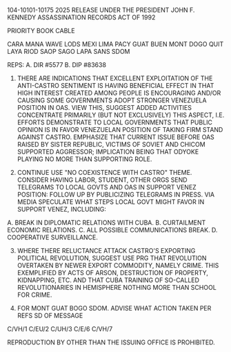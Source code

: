 104-10101-10175 2025 RELEASE UNDER THE PRESIDENT JOHN F. KENNEDY ASSASSINATION RECORDS ACT OF 1992

PRIORITY BOOK CABLE

CARA MANA WAVE LODS
MEXI LIMA PACY GUAT
BUEN MONT DOGO QUIT
LAYA RIOD SAOP SAGO
LAPA SANS SDOM

REPS: A. DIR #5577
B. DIP #83638

1. THERE ARE INDICATIONS THAT EXCELLENT EXPLOITATION OF THE ANTI-CASTRO SENTIMENT IS HAVING BENEFICIAL EFFECT IN THAT HIGH INTEREST CREATED AMONG PEOPLE IS ENCOURAGING AND/OR CAUSING SOME GOVERNMENTS ADOPT STRONGER VENEZUELA POSITION IN OAS. VIEW THIS, SUGGEST ADDED ACTIVITIES CONCENTRATE PRIMARILY (BUT NOT EXCLUSIVELY) THIS ASPECT, I.E. EFFORTS DEMONSTRATE TO LOCAL GOVERNMENTS THAT PUBLIC OPINION IS IN FAVOR VENEZUELAN POSITION OF TAKING FIRM STAND AGAINST CASTRO. EMPHASIZE THAT CURRENT ISSUE BEFORE OAS RAISED BY SISTER REPUBLIC, VICTIMS OF SOVIET AND CHICOM SUPPORTED AGGRESSOR; IMPLICATION BEING THAT ODYOKE PLAYING NO MORE THAN SUPPORTING ROLE.

2. CONTINUE USE "NO COEXISTENCE WITH CASTRO" THEME. CONSIDER HAVING LABOR, STUDENT, OTHER ORGS SEND TELEGRAMS TO LOCAL GOVTS AND OAS IN SUPPORT VENEZ POSITION: FOLLOW UP BY PUBLICIZING TELEGRAMS IN PRESS. VIA MEDIA SPECULATE WHAT STEPS LOCAL GOVT MIGHT FAVOR IN SUPPORT VENEZ, INCLUDING:

A. BREAK IN DIPLOMATIC RELATIONS WITH CUBA.
B. CURTAILMENT ECONOMIC RELATIONS.
C. ALL POSSIBLE COMMUNICATIONS BREAK.
D. COOPERATIVE SURVEILLANCE.

3. WHERE THERE RELUCTANCE ATTACK CASTRO'S EXPORTING POLITICAL REVOLUTION, SUGGEST USE PRG THAT REVOLUTION OVERTAKEN BY NEWER EXPORT COMMODITY, NAMELY CRIME. THIS EXEMPLIFIED BY ACTS OF ARSON, DESTRUCTION OF PROPERTY, KIDNAPPING, ETC. AND THAT CUBA TRAINING OF SO-CALLED REVOLUTIONARIES IN HEMISPHERE NOTHING MORE THAN SCHOOL FOR CRIME.

4. FOR MONT GUAT BOGO SDOM. ADVISE WHAT ACTION TAKEN PER REFS SD OF MESSAGE

C/VH/1
C/EU/2
C/UH/3
C/E/6
C/VH/7

REPRODUCTION BY OTHER THAN THE ISSUING OFFICE IS PROHIBITED.
